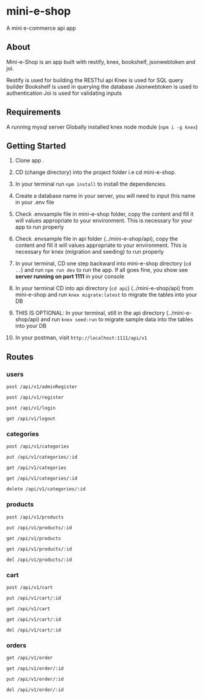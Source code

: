 # mini-e-shop

A mini e-commerce api app

## About

Mini-e-Shop is an app built with restify, knex, bookshelf, jsonwebtoken and joi.

Restify is used for building the RESTful api
Knex is used for SQL query builder
Bookshelf is used in querying the database
Jsonwebtoken is used to authentication
Joi is used for validating inputs

## Requirements

A running mysql server
Globally installed knex node module (`npm i -g knex`)

## Getting Started
1. Clone app .

2. CD (change directory) into the project folder i.e cd mini-e-shop.

3. In your terminal run `npm install` to install the dependencies.

4. Create a database name in your server, you will need to input this name in your .env file

5. Check .envsample file in mini-e-shop folder, copy the content and fill it will values appropriate to your environment. This is necessary for your app to run properly

6. Check .envsample file in api folder (../mini-e-shop/api), copy the content and fill it will values appropriate to your environment. This is necessary for knex (migration and seeding) to run properly

7. In your terminal, CD one step backward into mini-e-shop directory (`cd ..`) and run `npm run dev` to run the app.
  If all goes fine, you show see <b>server running on port 1111</b> in your console
  
8. In your terminal CD into api directory (`cd api`) (../mini-e-shop/api) from mini-e-shop and run `knex migrate:latest` to migrate the tables into your DB

9. THIS IS OPTIONAL: In your terminal, still in the api directory (../mini-e-shop/api) and run `knex seed:run` to migrate sample data into the tables into your DB
10. In your postman, visit `http://localhost:1111/api/v1`

## Routes
### users
    post /api/v1/adminRegister 

    post /api/v1/register 

    post /api/v1/login

    get /api/v1/logout

### categories

    post /api/v1/categories

    put /api/v1/categories/:id

    get /api/v1/categories

    get /api/v1/categories/:id

    delete /api/v1/categories/:id
  
### products

    post /api/v1/products

    put /api/v1/products/:id

    get /api/v1/products

    get /api/v1/products/:id

    del /api/v1/products/:id
    
### cart

    post /api/v1/cart 

    put /api/v1/cart/:id 

    get /api/v1/cart 

    get /api/v1/cart/:id 

    del /api/v1/cart/:id 
     
### orders 

    get /api/v1/order  

    get /api/v1/order/:id 
    
    put /api/v1/order/:id

    del /api/v1/order/:id 
